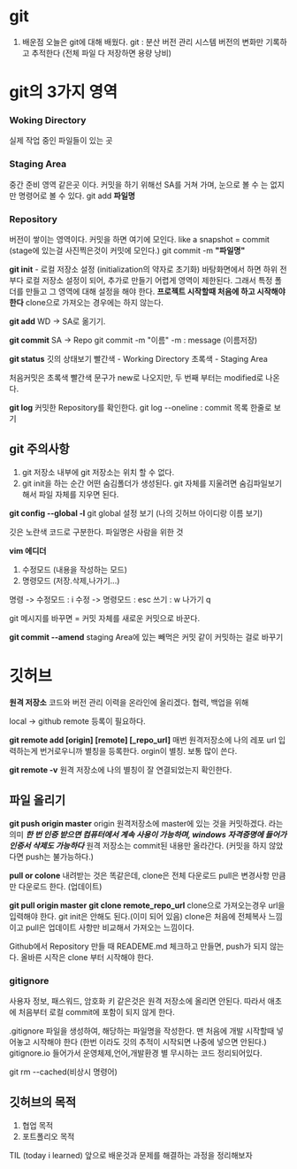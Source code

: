 # git
1. 배운점
   오늘은 git에 대해 배웠다.
   git : 분산 버전 관리 시스템
   버전의 변화만 기록하고 추적한다 (전체 파일 다 저장하면 용량 낭비)

# git의 3가지 영역
 
### Woking Directory
실제 작업 중인 파일들이 있는 곳

### Staging Area
중간 준비 영역 같은곳 이다.
커밋을 하기 위해선 SA를 거쳐 가며, 눈으로 볼 수 는 없지만 명령어로 볼 수 있다.
git add **파일명**

### Repository
 버전이 쌓이는 영역이다. 커밋을 하면 여기에 모인다.
 like a snapshot = commit (stage에 있는걸 사진찍은것이 커밋에 모인다.)
 git commit -m **"파일명"**


**git init** - 로컬 저장소 설정 (initialization의 약자로 초기화)
바탕화면에서 하면 하위 전부다 로컬 저장소 설정이 되어, 추가로 만들기 어렵게 영역이 제한된다.
그래서 특정 폴더를 만들고 그 영역에 대해 설정을 해야 한다.
**프로젝트 시작할때 처음에 하고 시작해야한다**
clone으로 가져오는 경우에는 하지 않는다.

**git add** 
WD -> SA로 옮기기.

**git commit**
SA -> Repo
git commit -m "이름"
-m : message (이름저장)

**git status**
깃의 상태보기
빨간색 - Working Directory
초록색 - Staging Area

처음커밋은 초록색 빨간색 문구가 new로 나오지만, 두 번째 부터는 modified로 나온다.

**git log**
커밋한 Repository를 확인한다.
git log --oneline : commit 목록 한줄로 보기

## git 주의사항 ##
1.  git 저장소 내부에 git 저장소는 위치 할 수 없다.
2.  git init을 하는 순간 어떤 숨김폴더가 생성된다. git 자체를 지울려면 숨김파일보기해서 파일 자체를 지우면 된다.

**git config --global -l**
git global 설정 보기 (나의 깃허브 아이디랑 이름 보기)

깃은 노란색 코드로 구분한다. 파일명은 사람을 위한 것

**vim 에디더**
1. 수정모드 (내용을 작성하는 모드)
2. 명령모드 (저장.삭제,나가기...)

명령 -> 수정모드 : i
수정 -> 명령모드 : esc
쓰기 : w
나가기 q

git 메시지를 바꾸면 = 커밋 자체를 새로운 커밋으로 바꾼다.

**git commit --amend**
staging Area에 있는 빼먹은 커밋 같이 커밋하는 걸로 바꾸기

# 깃허브

**원격 저장소**
코드와 버전 관리 이력을 온라인에 올리겠다.
협력, 백업을 위해

local -> github
remote 등록이 필요하다.

**git remote add [origin] [remote] [_repo_url]**
매번 원격저장소에 나의 레포 url 입력하는게 번거로우니까
별칭을 등록한다. orgin이 별칭. 보통 많이 쓴다.

**git remote -v**
원격 저장소에 나의 별칭이 잘 연결되었는지 확인한다.

## 파일 올리기

**git push origin master**
origin 원격저장소에 master에 있는 것을 커밋하겠다. 라는 의미
***한 번 인증 받으면 컴퓨터에서 계속 사용이 가능하며, windows 자격증명에 들어가 인증서 삭제도 가능하다***
원격 저장소는 commit된 내용만 올라간다. (커밋을 하지 않았다면 push는 불가능하다.)

**pull or colone**
내려받는 것은 똑같은데,
clone은 전체 다운로드 
pull은 변경사항 만큼만 다운로드 한다. (업데이트)

**git pull origin master**
**git clone remote_repo_url**
clone으로 가져오는경우 url을 입력해야 한다.
git init은 안해도 된다.(이미 되어 있음)
clone은 처음에 전체복사 느낌이고
pull은 업데이트 사항만 비교해서 가져오는 느낌이다.

Github에서 Repository 만들 때
READEME.md 체크하고 만들면, push가 되지 않는다. 
올바른 시작은 clone 부터 시작해야 한다.

### gitignore
사용자 정보, 패스워드, 암호화 키 같은것은 원격 저장소에 올리면 안된다.
따라서 애초에 처음부터 로컬 commit에 포함이 되지 않게 한다.

.gitignore 파일을 생성하여, 해당하는 파일명을 작성한다.
맨 처음에 개발 시작할때 넣어놓고 시작해야 한다 (한번 이라도 깃의 추적이 시작되면 나중에 넣으면 안된다.)
gitignore.io 들어가서 운영체제,언어,개발환경 별 무시하는 코드 정리되어있다. 

git rm --cached(비상시 명령어)

## 깃허브의 목적

1. 협업 목적
2. 포트폴리오 목적 
   
TIL (today i learned)
앞으로 배운것과
문제를 해결하는 과정을 정리해보자
